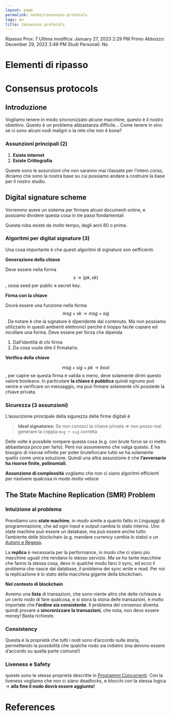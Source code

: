 ```yaml
---
layout: page
permalink: notes/consensus-protocols
tags: en
title: Consensus protocols
---
```


Ripasso Prox: 7
Ultima modifica: January 27, 2023 2:29 PM
Primo Abbozzo: December 29, 2022 3:49 PM
Studi Personali: No

# Elementi di ripasso

# Consensus protocols

## Introduzione

Vogliamo tenere in modo sincronizzato alcune macchine, questo è il nostro obiettivo. Questo è un problema abbastanza difficile… Come tenere in sinc se ci sono alcuni nodi maligni o la rete che non è bona?

### Assunzioni principali (2)

1. **Esiste internet**
2. **Esiste Crittografia**

Queste sono le assunzioni che non saranno mai rilassate per l’intero corso, diciamo che sono la nostra base su cui possiamo andare a costruire la base per il nostro studio.

## Digital signature scheme

Vorremmo avere un sistema per firmare alcuni documenti online, e possiamo dividere questa cosa in tre passi fondamentali

Questa roba esiste da molto tempo, dagli anni 80 o prima.

### Algoritmi per digital signature (3)

Una cosa importante è che questi algoritmi di signature son oefficienti.

**Generazione della chiave**

Deve essere nella forma $$s \to (pk, sk)$$, ossia seed per public e secret key.

**Firma con la chiave**

Dovrà essere una funzione nella forma $$msg + sk \to msg + sig$$. Da notare è che la signature è dipendente dal contenuto. Ma non possiamo utilizzarlo in questi ambienti elettronici perché è troppo facile copiare ed incollare una forma. Deve essere per forza che dipenda

1. Dall’identità di chi firma
2. Da cosa vuole dire il firmatario.

**Verifica della chiave**

$$msg + sig + pk \to bool$$, per capire se questa firma è valida o meno, deve solamente dirmi questo valore booleano. In particolare **la chiave è pubblica** quindi ognuno può venire a verificare un messaggio, ma può firmare solamente chi possiede la chiave privata.

### Sicurezza (3 assunzioni)

L’assunzione principale della sigurezza delle firme digitali è

> **Ideal signatures:** Se non conosci la chiave privata ⇒ non posso mai generare la coppia `msg + sig` corretta
>

Delle volte è possibile rompere questa cosa (e.g. con brute force se ci metto abbastanza poco per farlo). Però noi assumeremo che valga questo. E ha bisogno di risorse infinite per poter bruteforcare tutto se ha solamente quello come unica soluzione. Quindi una altra assunzione è che **l’avversario ha risorse finite, polinomiali**.

**Assunzione di complessità** vogliamo che non ci siano algoritmi efficienti per risolvere qualcosa in modo molto veloce

## The State Machine Replication (SMR) Problem

### Intuizione al problema

Prendiamo uno **state machine**, in modo simile a quanto fatto in Linguaggi di programmazione, che ad ogni input e output cambia lo stato interno. Uno state machine può essere un database, ma può essere anche tutto l’ambiente delle blockchain (e.g. mandare currency cambia lo stato) o un [Automi e Regexp](/notes/automi-e-regexp).

La **replica** è necessaria per la performance, in modo che ci siano più macchine uguali che rendano lo stesso servizio. Ma se ho tante macchine che fanno la stessa cosa, devo in qualche modo farci il sync, ed ecco il problema che nasce dai database, il problema dei sync write e read. Per noi la replicazione è lo stato della macchina gigante della blockchain.

**Nel contesto di blockchain**

Avremo una **lista** di transazioni, che sono niente altro che delle richieste a un certo nodo di fare qualcosa, e si stora la storia delle transazioni, è molto importate che **l’ordine sia consistente**. Il problema del consenso diventa quindi provare a **sincronizzare la transazioni**, che nota, non devo essere money! Basta richieste.

### Consistency

Questa è la proprietà che tutti i nodi sono d’accordo sulla storia, permettendo la possibilità che qualche nodo sia indietro (ma devono essere d’accordo su quella parte comune!)

### Liveness e Safety

queste sono le stesse proprietà descritte in [Programmi Concorrenti](/notes/programmi-concorrenti). Con la liveness vogliamo che non ci siano deadlocks, e blocchi con la stessa logica → **alla fine il nodo dovrà essere aggiunto!**



# References